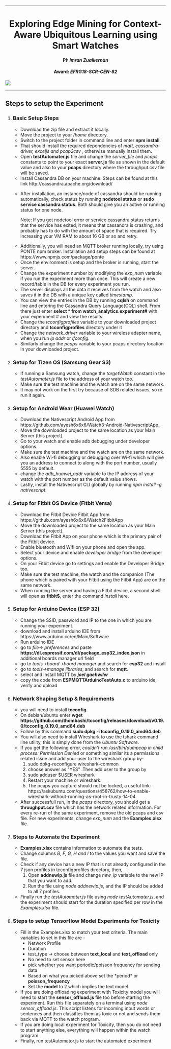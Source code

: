<hr>
<h1 style="text-align:center">Exploring Edge Mining for Context-Aware Ubiquitous Learning using Smart Watches</h1>
<h4 style="text-align:center">PI: <em> Imran Zualkernan</em></h4>
<h4 style="text-align:center">Award: <em>EFRG18-SCR-CEN-82</em> </h4>
<img src="https://upload.wikimedia.org/wikipedia/en/c/c8/American_University_of_Sharjah_%28emblem%29.png" style="margin-left:auto;margin-right: auto;display: block" >
<!-- <img src="http://auscse.com/main/images/banner.png" style="float: right;" > -->
<hr>
<h2>Steps to setup the Experiment</h1>
<ol>
    <li>
        <h3>Basic Setup Steps</h3>
        <ul>
            <li>Download the zip file and extract it locally.</li>
            <li>Move the project to your <em>/home</em> directory.</li>
            <li>Switch to the project folder in command line and enter <strong>npm install</strong>.</li>
            <li>That should install the required dependencies of <em>mqtt, cassandra-driver, exceljs and pcap2csv</em> ,
                otherwise manually install them.</li>
            <li>Open <strong>testAutomater.js</strong> file and change the <em>server_file</em> and <em>pcaps</em>
                constants to point to your exact <strong>server.js</strong> file as shown in the default value and also
                to your <strong>pcaps</strong> directory where the throughput.csv file will be saved.</li>
            <li>Install Cassandra DB on your machine. Steps can be found at this link
                http://cassandra.apache.org/download/</li>
            <li>
                <p>After installation, an instance/node of cassandra should be running automatically, check status by
                    running
                    <strong>nodetool status</strong> or <strong>sudo service cassandra status</strong>. Both should give
                    you an active or running status for one node. </p>
                <p>Note: If you get nodetool error or service cassandra status returns that the service has exited, it
                    means that cassandra is crashing, and probably has to do with the amount of space that is required.
                    Try increasing your VM RAM to about 16 GB or so and retry.</p>
            </li>
            <li>Additionally, you will need an MQTT broker running locally, try using PONTE npm broker. Installation and
                setup steps can be found at https://www.npmjs.com/package/ponte</li>
            <li>Once the environment is setup and the broker is running, start the server.</li>
            <li>Change the experiment number by modifying the <em>exp_num</em> variable if you run the experiment more
                than once. This will create a new record/table in the DB for every experiment you run.</li>
            <li>The server displays all the data it receives from the watch and also saves it in the DB with a unique
                key called <em>timestamp</em>.</li>
            <li>You can view the entries in the DB by running <strong>cqlsh</strong> on command line and entering the
                Cassandra Query Language(CQL) shell. From there just enter <strong>select * from
                    watch_analytics.experiment#</strong> with your experiment # and view the results.</li>
            <li>Change the <em>tcconfigprofiles</em> variable to your downloaded project directory and
                <strong>tcconfigprofiles</strong> directory under it </li>
            <li>Change the <em>network_driver</em> variable to your wireless adapter name, when you run <em>ip addr</em>
                or <em>ifconfig</em>.</li>
            <li>Similarly change the <em>pcaps</em> variable to your pcaps directory location in your downloaded
                project.</li>
        </ul>
    </li>
    <li>
        <h3>Setup for Tizen OS (Samsung Gear S3)</h3>
        <ul>
            <li>If running a Samsung watch, change the <em>targetWatch</em> constant in the <em>testAutomater.js</em>
                file to the address of your watch
                too.</li>
            <li>Make sure the test machine and the watch are on the same network.</li>
            <li>It may not work on the first try because of SDB related issues, so re run it again.</li>
        </ul>
    </li>
    <li>
        <h3>Setup for Android Wear (Huawei Watch)</h3>
        <ul>
            <li>Download the Nativescript Android App from https://github.com/ayesh6x6x6/Watch3-Android-NativescriptApp.
            </li>
            <li>Move the downloaded project to the same location as your Main Server (this project). </li>
            <li>Go to your watch and enable adb debugging under developer options.</li>
            <li>Make sure the test machine and the watch are on the same network.</li>
            <li>Also enable Wi-fi debugging or debugging over Wi-fi which will give you an address to connect to along
                with the port number, usually 5555 by default.</li>
            <li> change the <em>adb_huawei_addr</em> variable to the IP address of your watch with the port number as
                the default value shows.</li>
            <li>Lastly, install the Nativescript CLI globally by running <em>npm install -g nativescript</em>.</li>
        </ul>
    </li>
    <li>
        <h3>Setup for Fitbit OS Device (Fitbit Versa)</h3>
        <ul>
            <li>Download the Fitbit Device Fitbit App from https://github.com/ayesh6x6x6/Watch2FitbitApp</li>
            <li>Move the downloaded project to the same location as your Main Server (this project).</li>
            <li>Download the Fitbit App on your phone which is the primary pair of the Fitbit device.</li>
            <li>Enable bluetooth and Wifi on your phone and open the app.</li>
            <li>Select your device and enable <em>developer bridge</em> from the developer options.</li>
            <li>On your Fitbit device go to settings and enable the Developer Bridge too.</li>
            <li>Make sure the test machine, the watch and the companion (The phone which is paired with your Fitbit
                using the Fitbit App) are on the same network.</li>
            <li>When running the server and having a Fitbit device, a second shell will open as
                <strong>fitbit$</strong>, enter the command <em>install</em> here.</li>
        </ul>
    </li>
    <li>
        <h3>Setup for Arduino Device (ESP 32)</h3>
        <ul>
            <li>Change the SSID, password and IP to the one in which you are running your experiment.</li>
            <li>download and install arduino IDE from https://www.arduino.cc/en/Main/Software</li>
            <li>Run arduino IDE</li>
            <li>go to <em>file-> preferences</em>  and paste <strong>https://dl.espressif.com/dl/package_esp32_index.json</strong> in additional
                boards manager url field</li>
            <li>go to <em>tools->board->board manager</em> and search for <strong>esp32</strong> and install</li>
            <li>go to <em>tools->manage libraries</em>, and search for <strong>mqtt</strong>.</li>
            <li>select and install MQTT by <strong><em>joel gaehwiler</em></strong></li>
            <li>copy the code from <strong>ESPMQTTArduinoTestAuto.c</strong> to arduino ide, verify and upload</li>
        </ul>
    </li>
    <li>
        <h3>Network Shaping Setup & Requirements</h3>
        <ul>
            <li> you will need to install <strong>tcconfig</strong>. </li>
            <li>On debian/ubuntu enter <strong>wget
                    https://github.com/thombashi/tcconfig/releases/download/v0.19.0/tcconfig_0.19.0_amd64.deb</strong>
            </li>
            <li>Follow by this command <strong>sudo dpkg -i tcconfig_0.19.0_amd64.deb</strong></li>
            <li>You will also need to install Wireshark to use the tshark command line utility, this is simply done from
                the <em>Ubuntu Software</em>.</li>
            <li>If you get the following error, <em>couldn't run /usr/bin/dumpcap in child process: Permission
                    Denied</em> or something similar its a permissions related issue and add your user to the wireshark
                group by-
                <ol>
                    <li>sudo dpkg-reconfigure wireshark-common</li>
                    <li>choose answer as "YES" .Then add user to the group by</li>
                    <li>sudo adduser $USER wireshark</li>
                    <li>Restart your machine or wireshark.</li>
                    <li>The pcaps you capture should not be locked, a useful link-
                        https://askubuntu.com/questions/458762/how-to-enable-wireshark-without-running-as-root-in-trusty-14-04
                    </li>
                </ol>
            </li>
            <li>After successfull run, in the <em>pcaps</em> directory, you should get a <strong>throughput.csv</strong>
                file which has the network
                related information. For every re-run of the same experiment, remove the old pcaps and csv file. For new
                experiments, change <em>exp_num</em> and the <strong>Examples.xlsx</strong> file.</li>
        </ul>
    </li>
    <li>
        <h3>Steps to Automate the Experiment</h3>
        <ul>
            <li> <strong>Examples.xlsx</strong> contains information to automate the tests. </li>
            <li>Change columns <em>B, F, G, H and I</em> to the values you want and save the file.</li>
            <li>Check if any device has a new IP that is not already configured in the 7 json profiles in
                tcconfigprofiles directory, then,
                <ol>
                    <li>Open <strong>addnewip.js</strong> file and change <em>new_ip</em> variable to the new IP that
                        you want to add. </li>
                    <li>Run the file using <em>node addnewip.js</em>, and the IP should be added to all 7 profiles.</li>
                </ol>
            </li>
            <li>Finally run the <em>testAutomater.js</em> file using <em>node testAutomater.js</em>, and the experiment
                should start for the duration specified per row in the <em>Examples.xlsx</em> file.</li>
        </ul>
    </li>
    <li>
        <h3>Steps to setup Tensorflow Model Experiments for Toxicity</h3>
        <ul>
            <li>
                Fill in the Examples.xlsx to match your test criteria. The main variables to set in this file are -
                <ul>
                  <li>Network Profile</li>
                  <li>Duration</li>
                  <li>test_type -> choose between <strong>text_local</strong> and <strong>text_offload</strong> only</li>
                  <li>No need to set sensor here</li>
                  <li>pick whether you want periodic/poisson frequency for sending data</li>
                  <li>Based on what you picked above set the *period* or <strong>poisson_frequency</strong></li>
                  <li>Set the <strong>model</strong> to 2 which implies the text model.</li>
                </ul>
              </li>
              <li>
                  If you are doing offloading experiment with Toxicity model you will need to start the <strong>sensor_offload.js</strong> file too before 
                  starting the experiment. Run this file separately on a terminal using <em>node sensor_offload.js</em>. This script listens for incoming
                  input words or sentences and then classifies them as toxic or not and sends them back via MQTT to the watch program.
              </li>
              <li>If you are doing local experiment for Toxicity, then you do not need to start anything else, everything will happen within the watch
                  program.
              </li>
              <li>Finally, run testAutomator.js to start the automated experiment</li>
        </ul>
    </li>



</ol>

